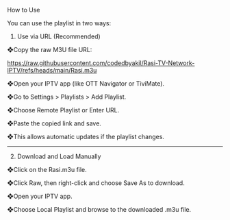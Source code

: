 How to Use

You can use the playlist in two ways:

1. Use via URL (Recommended)

❖Copy the raw M3U file URL:

https://raw.githubusercontent.com/codedbyakil/Rasi-TV-Network-IPTV/refs/heads/main/Rasi.m3u

❖Open your IPTV app (like OTT Navigator or TiviMate).

❖Go to Settings > Playlists > Add Playlist.

❖Choose Remote Playlist or Enter URL.

❖Paste the copied link and save.


❖This allows automatic updates if the playlist changes.


---

2. Download and Load Manually

❖Click on the Rasi.m3u file.

❖Click Raw, then right-click and choose Save As to download.

❖Open your IPTV app.

❖Choose Local Playlist and browse to the downloaded .m3u file.
